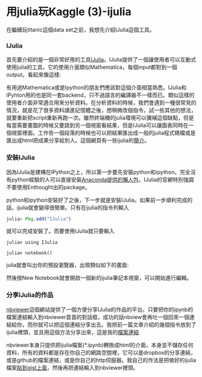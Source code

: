 # 用julia玩Kaggle (3)-ijulia

在繼續玩titanic這個data set之前，我想先介紹IJulia這個工具。


### IJulia
首先要介紹的是一個非常好用的工具[IJulia](https://github.com/JuliaLang/IJulia.jl)。IJulia提供了一個讓使用者可以互動式使用julia的工具，它的使用介面類似Mathematica，每個input都對到一個output。看起來像這樣:


有用過Mathematica或是Ipython的朋友們應該對這個介面相當熟悉。IJulia和IPyhton用的也是同一套backend，只不過語言的編譯器不一樣而已。類似這樣的使用者介面非常適合用來分析資料。在分析資料的時候，我們會遇到一種很常見的情況，就是花了很多資料讀進記憶體之後，想稍微改個指令，試一些其他的想法，就要重新把script重新再跑一次。雖然終端機的julia環境可以彌補這個缺點，但是每當需要畫圖的時候又要跳到另一個視窗看結果，但是IJulia可以讓圖表同時在一個視窗裡面。工作告一個段落的時候也可以把結果匯出成一般的julia程式碼檔或是匯出成html把成果分享給別人。這個網頁有一些ijulia的[簡介](http://nbviewer.ipython.org/url/jdj.mit.edu/~stevenj/IJulia%20Preview.ipynb)。

### 安裝IJulia
因為IJulia是建構在IPython之上，所以第一步要先安裝python和ipython。完全沒有python經驗的人可以直接安裝[Anaconda提供的懶人包](http://continuum.io/downloads)，IJulia的官網特別強調不要使用Enthought出的package。

python和ipython安裝好了之後，下一步就是安裝IJulia。如果前一步順利完成的話，ijulia就會變得很簡單。只有在ijulia的指令列輸入

```julia
julia> Pkg.add("IJulia")

```
就可以完成安裝了。而要使用IJulia就只要輸入

```
julia> using IJulia

julia> notebook()
```

julia就會叫出你的預設瀏覽器，出現類似如下的畫面:


然後按New Notebook就會開啟一個新的ijulia筆記本視窗，可以開始進行編輯。


### 分享IJulia的作品

[nbviewer](http://nbviewer.ipython.org)這個網站提供了一個方便分享IJulia的作品的平台。只要把你的ipynb的檔案連結輸入到nbviewer首首的對話框，成功的話nbview會再吐一個回來一個連結給你，而你就可以把這個連結分享出去。我把前一篇文章介紹的幾個指令放到了ijulia裡頭，並且用這個方法分享出來，這是我的[檔案連結](http://nbviewer.ipython.org/gist/kanhua/eba1bac946bab4d89670)


nbviewer本身只提供把ijulia檔案(*.ipynb)轉換成html的介面，本身並不儲存任何資料，所有的資料都是存在你自己的網路空間裡，它可以是dropbox的分享連結，或是github的檔案連結，或是你自己的http伺服器。我自己的作法是把做好的ijulia檔案[貼到gist上面](https://gist.github.com/kanhua/eba1bac946bab4d89670)，然後再把連結輸入到nbviewer裡頭。



